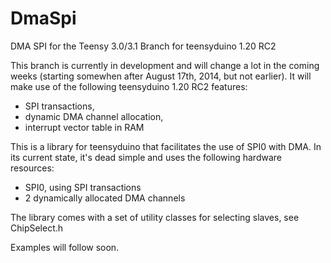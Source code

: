 DmaSpi
======

DMA SPI for the Teensy 3.0/3.1
Branch for teensyduino 1.20 RC2

This branch is currently in development and will change a lot in the coming weeks (starting somewhen after August 17th, 2014, but not earlier). It will make use of the following teensyduino 1.20 RC2 features:
- SPI transactions,
- dynamic DMA channel allocation,
- interrupt vector table in RAM

This is a library for teensyduino that facilitates the use of SPI0 with DMA. In its current state, it's dead simple and uses the following hardware resources:
- SPI0, using SPI transactions
- 2 dynamically allocated DMA channels

The library comes with a set of utility classes for selecting slaves, see ChipSelect.h

Examples will follow soon.
